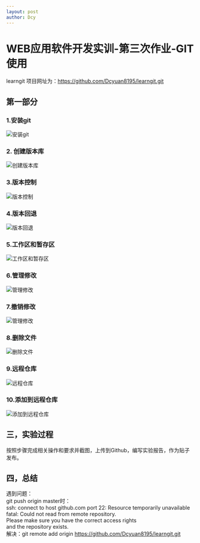 ```yaml
---
layout: post
author: Dcy
---
```


# WEB应用软件开发实训-第三次作业-GIT使用  

learngit 项目网址为：https://github.com/Dcyuan8195/learngit.git  

## 第一部分   

### 1.安装git
![安装git](https://github.com/Dcyuan8195/learngit/blob/master/Three-1.png)

### 2. 创建版本库
![创建版本库](https://github.com/Dcyuan8195/learngit/blob/master/Three-2.png)

### 3.版本控制
![版本控制](https://github.com/Dcyuan8195/learngit/blob/master/Three-3.png)

### 4.版本回退
![版本回退](https://github.com/Dcyuan8195/learngit/blob/master/Three-4.png)

### 5.工作区和暂存区
![工作区和暂存区](https://github.com/Dcyuan8195/learngit/blob/master/Three-5.png)

### 6.管理修改
![管理修改](https://github.com/Dcyuan8195/learngit/blob/master/Three-6.png)

### 7.撤销修改
![管理修改](https://github.com/Dcyuan8195/learngit/blob/master/Three-7.png)

### 8.删除文件
![删除文件](https://github.com/Dcyuan8195/learngit/blob/master/Three-8.png)

### 9.远程仓库
![远程仓库](https://github.com/Dcyuan8195/learngit/blob/master/Three-9.png)

### 10.添加到远程仓库
![添加到远程仓库](https://github.com/Dcyuan8195/learngit/blob/master/Three-10.png)  

## 三，实验过程   
按照步骤完成相关操作和要求并截图，上传到Github，编写实验报告，作为贴子发布。  

## 四，总结   
遇到问题：  
git push origin master时：  
ssh: connect to host github.com port 22: Resource temporarily unavailable  
fatal: Could not read from remote repository.  
Please make sure you have the correct access rights  
and the repository exists.  
解决：git remote add origin https://github.com/Dcyuan8195/learngit.git  


